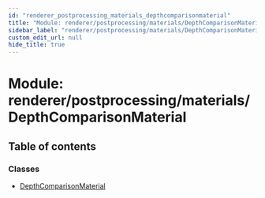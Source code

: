 ```yaml
---
id: "renderer_postprocessing_materials_depthcomparisonmaterial"
title: "Module: renderer/postprocessing/materials/DepthComparisonMaterial"
sidebar_label: "renderer/postprocessing/materials/DepthComparisonMaterial"
custom_edit_url: null
hide_title: true
---
```


# Module: renderer/postprocessing/materials/DepthComparisonMaterial

## Table of contents

### Classes

- [DepthComparisonMaterial](../classes/renderer_postprocessing_materials_depthcomparisonmaterial.depthcomparisonmaterial.md)

